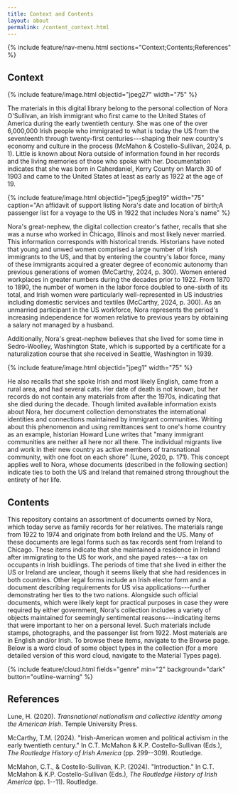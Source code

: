 ```yaml
---
title: Context and Contents
layout: about
permalink: /content_context.html
---
```


{% include feature/nav-menu.html sections="Context;Contents;References" %}

## Context

{% include feature/image.html objectid="jpeg27" width="75" %}

The materials in this digital library belong to the personal collection of Nora O'Sullivan, an Irish immigrant who first came to the United States of America during the early twentieth century. She was one of the over 6,000,000 Irish people who immigrated to what is today the US from the seventeenth through twenty-first centuries---shaping their new country's economy and culture in the process (McMahon & Costello-Sullivan, 2024, p. 1). Little is known about Nora outside of information found in her records and the living memories of those who spoke with her. Documentation indicates that she was born in Caherdaniel, Kerry County on March 30 of 1903 and came to the United States at least as early as 1922 at the age of 19.

{% include feature/image.html objectid="jpeg5;jpeg19" width="75" caption="An affidavit of support listing Nora's date and location of birth;A passenger list for a voyage to the US in 1922 that includes Nora's name" %}

Nora's great-nephew, the digital collection creator's father, recalls that she was a nurse who worked in Chicago, Illinois and most likely never married. This information corresponds with historical trends. Historians have noted that young and unwed women comprised a large number of Irish immigrants to the US, and that by entering the country's labor force, many of these immigrants acquired a greater degree of economic autonomy than previous generations of women (McCarthy, 2024, p. 300). Women entered workplaces in greater numbers during the decades prior to 1922. From 1870 to 1890, the number of women in the labor force doubled to one-sixth of its total, and Irish women were particularly well-represented in US industries including domestic services and textiles (McCarthy, 2024, p. 300). As an unmarried participant in the US workforce, Nora represents the period's increasing independence for women relative to previous years by obtaining a salary not managed by a husband.

Additionally, Nora's great-nephew believes that she lived for some time in Sedro-Woolley, Washington State, which is supported by a certificate for a naturalization course that she received in Seattle, Washington in 1939.

{% include feature/image.html objectid="jpeg1" width="75" %}

He also recalls that she spoke Irish and most likely English, came from a rural area, and had several cats. Her date of death is not known, but her records do not contain any materials from after the 1970s, indicating that she died during the decade. Though limited available information exists about Nora, her document collection demonstrates the international identities and connections maintained by immigrant communities. Writing about this phenomenon and using remittances sent to one's home country as an example, historian Howard Lune writes that "many immigrant communities are neither all here nor all there. The individual migrants live and work in their new country as active members of transnational community, with one foot on each shore" (Lune, 2020, p. 171). This concept applies well to Nora, whose documents (described in the following section) indicate ties to both the US and Ireland that remained strong throughout the entirety of her life.

## Contents

This repository contains an assortment of documents owned by Nora, which today serve as family records for her relatives. The materials range from 1922 to 1974 and originate from both Ireland and the US. Many of these documents are legal forms such as tax records sent from Ireland to Chicago. These items indicate that she maintained a residence in Ireland after immigrating to the US for work, and she payed rates---a tax on occupants in Irish buidlings. The periods of time that she lived in either the US or Ireland are unclear, though it seems likely that she had residences in both countries. Other legal forms include an Irish elector form and a document describing requirements for US visa applications---further demonstrating her ties to the two nations. Alongside such official documents, which were likely kept for practical purposes in case they were required by either government, Nora's collection includes a variety of objects maintained for seemingly sentimental reasons---indicating items that were important to her on a personal level. Such materials include stamps, photographs, and the passenger list from 1922. Most materials are in English and/or Irish. To browse these items, navigate to the Browse page. Below is a word cloud of some object types in the collection (for a more detailed version of this word cloud, navigate to the Material Types page).

{% include feature/cloud.html fields="genre" min="2" background="dark" button="outline-warning" %}

## References

Lune, H. (2020). *Transnational nationalism and collective identity among the American Irish*. Temple University Press.

McCarthy, T.M. (2024). "Irish-American women and political activism in the early twentieth century." In C.T. McMahon & K.P. Costello-Sullivan (Eds.), *The Routledge History of Irish America* (pp. 299--309). Routledge.

McMahon, C.T., & Costello-Sullivan, K.P. (2024). "Introduction." In C.T. McMahon & K.P. Costello-Sullivan (Eds.), *The Routledge History of Irish America* (pp. 1--11). Routledge.
